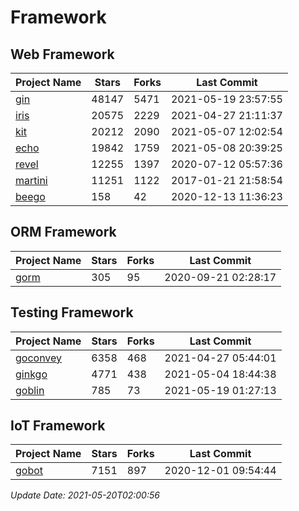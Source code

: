 # Framework

## Web Framework
| Project Name | Stars | Forks | Last Commit |
| ------------ | ----- | ----- | ----------- |
| [gin](https://github.com/gin-gonic/gin) | 48147 | 5471 | 2021-05-19 23:57:55 |
| [iris](https://github.com/kataras/iris) | 20575 | 2229 | 2021-04-27 21:11:37 |
| [kit](https://github.com/go-kit/kit) | 20212 | 2090 | 2021-05-07 12:02:54 |
| [echo](https://github.com/labstack/echo) | 19842 | 1759 | 2021-05-08 20:39:25 |
| [revel](https://github.com/revel/revel) | 12255 | 1397 | 2020-07-12 05:57:36 |
| [martini](https://github.com/go-martini/martini) | 11251 | 1122 | 2017-01-21 21:58:54 |
| [beego](https://github.com/astaxie/beego) | 158 | 42 | 2020-12-13 11:36:23 |

## ORM Framework
| Project Name | Stars | Forks | Last Commit |
| ------------ | ----- | ----- | ----------- |
| [gorm](https://github.com/jinzhu/gorm) | 305 | 95 | 2020-09-21 02:28:17 |

## Testing Framework
| Project Name | Stars | Forks | Last Commit |
| ------------ | ----- | ----- | ----------- |
| [goconvey](https://github.com/smartystreets/goconvey) | 6358 | 468 | 2021-04-27 05:44:01 |
| [ginkgo](https://github.com/onsi/ginkgo) | 4771 | 438 | 2021-05-04 18:44:38 |
| [goblin](https://github.com/franela/goblin) | 785 | 73 | 2021-05-19 01:27:13 |

## IoT Framework
| Project Name | Stars | Forks | Last Commit |
| ------------ | ----- | ----- | ----------- |
| [gobot](https://github.com/hybridgroup/gobot) | 7151 | 897 | 2020-12-01 09:54:44 |

*Update Date: 2021-05-20T02:00:56*